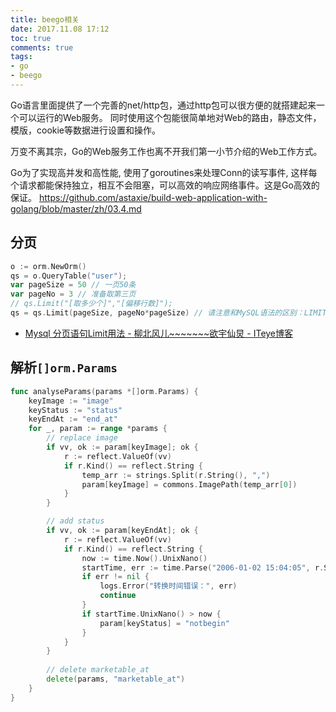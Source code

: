 ```yaml
---
title: beego相关
date: 2017.11.08 17:12
toc: true
comments: true
tags:
- go
- beego
---
```


Go语言里面提供了一个完善的net/http包，通过http包可以很方便的就搭建起来一个可以运行的Web服务。
同时使用这个包能很简单地对Web的路由，静态文件，模版，cookie等数据进行设置和操作。

万变不离其宗，Go的Web服务工作也离不开我们第一小节介绍的Web工作方式。

Go为了实现高并发和高性能, 使用了goroutines来处理Conn的读写事件, 这样每个请求都能保持独立，相互不会阻塞，可以高效的响应网络事件。这是Go高效的保证。
https://github.com/astaxie/build-web-application-with-golang/blob/master/zh/03.4.md


## 分页
```go
o := orm.NewOrm()
qs = o.QueryTable("user");
var pageSize = 50 // 一页50条
var pageNo = 3 // 准备取第三页
// qs.Limit("[取多少个]","[偏移行数]");
qs = qs.Limit(pageSize, pageNo*pageSize) // 请注意和MySQL语法的区别：LIMIT 50*3, 50
```
- [Mysql 分页语句Limit用法 - 柳北风儿~~~~~~~欲宇仙炅 - ITeye博客](http://qimo601.iteye.com/blog/1634748)


## 解析`[]orm.Params`
```go
func analyseParams(params *[]orm.Params) {
    keyImage := "image"
    keyStatus := "status"
    keyEndAt := "end_at"
    for _, param := range *params {
        // replace image
        if vv, ok := param[keyImage]; ok {
            r := reflect.ValueOf(vv)
            if r.Kind() == reflect.String {
                temp_arr := strings.Split(r.String(), ",")
                param[keyImage] = commons.ImagePath(temp_arr[0])
            }
        }

        // add status
        if vv, ok := param[keyEndAt]; ok {
            r := reflect.ValueOf(vv)
            if r.Kind() == reflect.String {
                now := time.Now().UnixNano()
                startTime, err := time.Parse("2006-01-02 15:04:05", r.String())
                if err != nil {
                    logs.Error("转换时间错误：", err)
                    continue
                }
                if startTime.UnixNano() > now {
                    param[keyStatus] = "notbegin"
                }
            }
        }
        
        // delete marketable_at
        delete(params, "marketable_at")
    }
}
```
